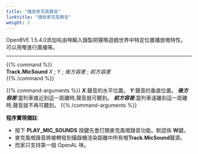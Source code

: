 ```yaml
---
title: "播放麥克風聲音"
linktitle: "播放麥克風聲音"
weight: 2
---
```


OpenBVE 1.5.4.0添加咗由咪輸入錄製把聲喺遊戲世界中特定位置播放嘅特性。 可以用嚟進行廣播等。

---

{{% command %}}  
**Track.MicSound** *X* ; *Y* ; *後方容差* ; *前方容差*  
{{% /command %}}

{{% command-arguments %}}
***X***:聲音的水平位置。 
***Y***:聲音的垂直位置。 
***後方容差***:當列車接近到這一距離時,聲音就可聽到。 
***前方容差***:當列車遠離到這一距離時,聲音就不再可聽到。 
{{% /command-arguments %}}

__**程序實現備註**__:

* 按下 **PLAY_MIC_SOUNDS** 按鍵先會打開麥克風嘅錄音功能。默認係 **W**鍵。
* 麥克風嘅錄音將被轉發到攝錄機渲染距離中所有嘅**Track.MicSound**聲源。
* 而家只支持第一個 OpenAL 咪。

